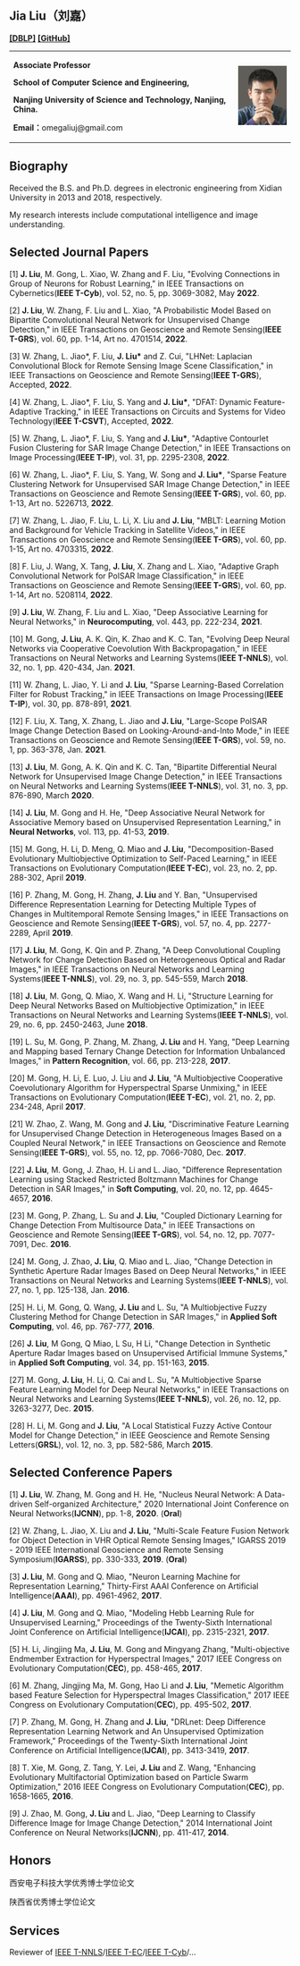 ## Jia Liu（刘嘉）

[<b>[DBLP]</b>](https://dblp.org/pid/49/1245-20.html) [<b>[GitHub]</b>](https://github.com/liusiqinqinqin/)
<table border="0">
  <tr>
    <td width="80%">
      <p><b>Associate Professor</b></p>
      <p><b>School of Computer Science and Engineering,</b></p>
      <p><b>Nanjing University of Science and Technology, Nanjing, China.</b></p>
      <p><b>Email：</b>omegaliuj@gmail.com</p>
    </td>
    <td width="25%">
      <img src="/jialiu.jpg" width="100%">     
    </td>
  </tr>
</table>

## Biography
Received the B.S. and Ph.D. degrees in electronic engineering from Xidian University in 2013 and 2018, respectively.

My research interests include computational intelligence and image understanding.

## Selected Journal Papers
[1] <b>J. Liu</b>, M. Gong, L. Xiao, W. Zhang and F. Liu, "Evolving Connections in Group of Neurons for Robust Learning," in IEEE Transactions on Cybernetics(<b>IEEE T-Cyb</b>), vol. 52, no. 5, pp. 3069-3082, May <b>2022</b>.

[2] <b>J. Liu</b>, W. Zhang, F. Liu and L. Xiao, "A Probabilistic Model Based on Bipartite Convolutional Neural Network for Unsupervised Change Detection," in IEEE Transactions on Geoscience and Remote Sensing(<b>IEEE T-GRS</b>), vol. 60, pp. 1-14, Art no. 4701514, <b>2022</b>.

[3] W. Zhang, L. Jiao*, F. Liu, <b>J. Liu*</b> and Z. Cui, "LHNet: Laplacian Convolutional Block for Remote Sensing Image Scene Classification," in IEEE Transactions on Geoscience and Remote Sensing(<b>IEEE T-GRS</b>), Accepted, <b>2022</b>.

[4] W. Zhang, L. Jiao*, F. Liu, S. Yang and <b>J. Liu*</b>, "DFAT: Dynamic Feature-Adaptive Tracking," in IEEE Transactions on Circuits and Systems for Video Technology(<b>IEEE T-CSVT</b>), Accepted, <b>2022</b>.

[5] W. Zhang, L. Jiao*, F. Liu, S. Yang and <b>J. Liu*</b>, "Adaptive Contourlet Fusion Clustering for SAR Image Change Detection," in IEEE Transactions on Image Processing(<b>IEEE T-IP</b>), vol. 31, pp. 2295-2308, <b>2022</b>.

[6] W. Zhang, L. Jiao*, F. Liu, S. Yang, W. Song and <b>J. Liu*</b>, "Sparse Feature Clustering Network for Unsupervised SAR Image Change Detection," in IEEE Transactions on Geoscience and Remote Sensing(<b>IEEE T-GRS</b>), vol. 60, pp. 1-13, Art no. 5226713, <b>2022</b>.

[7] W. Zhang, L. Jiao, F. Liu, L. Li, X. Liu and <b>J. Liu</b>, "MBLT: Learning Motion and Background for Vehicle Tracking in Satellite Videos," in IEEE Transactions on Geoscience and Remote Sensing(<b>IEEE T-GRS</b>), vol. 60, pp. 1-15, Art no. 4703315, <b>2022</b>.

[8] F. Liu, J. Wang, X. Tang, <b>J. Liu</b>, X. Zhang and L. Xiao, "Adaptive Graph Convolutional Network for PolSAR Image Classification," in IEEE Transactions on Geoscience and Remote Sensing(<b>IEEE T-GRS</b>), vol. 60, pp. 1-14, Art no. 5208114, <b>2022</b>.

[9] <b>J. Liu</b>, W. Zhang, F. Liu and L. Xiao, "Deep Associative Learning for Neural Networks," in <b>Neurocomputing</b>, vol. 443, pp. 222-234, <b>2021</b>.

[10] M. Gong, <b>J. Liu</b>, A. K. Qin, K. Zhao and K. C. Tan, "Evolving Deep Neural Networks via Cooperative Coevolution With Backpropagation," in IEEE Transactions on Neural Networks and Learning Systems(<b>IEEE T-NNLS</b>), vol. 32, no. 1, pp. 420-434, Jan. <b>2021</b>.

[11] W. Zhang, L. Jiao, Y. Li and <b>J. Liu</b>, "Sparse Learning-Based Correlation Filter for Robust Tracking," in IEEE Transactions on Image Processing(<b>IEEE T-IP</b>), vol. 30, pp. 878-891, <b>2021</b>.

[12] F. Liu, X. Tang, X. Zhang, L. Jiao and <b>J. Liu</b>, "Large-Scope PolSAR Image Change Detection Based on Looking-Around-and-Into Mode," in IEEE Transactions on Geoscience and Remote Sensing(<b>IEEE T-GRS</b>), vol. 59, no. 1, pp. 363-378, Jan. <b>2021</b>.

[13] <b>J. Liu</b>, M. Gong, A. K. Qin and K. C. Tan, "Bipartite Differential Neural Network for Unsupervised Image Change Detection," in IEEE Transactions on Neural Networks and Learning Systems(<b>IEEE T-NNLS</b>), vol. 31, no. 3, pp. 876-890, March <b>2020</b>.

[14] <b>J. Liu</b>, M. Gong and H. He, "Deep Associative Neural Network for Associative Memory based on Unsupervised Representation Learning," in <b>Neural Networks</b>, vol. 113, pp. 41-53, <b>2019</b>.

[15] M. Gong, H. Li, D. Meng, Q. Miao and <b>J. Liu</b>, "Decomposition-Based Evolutionary Multiobjective Optimization to Self-Paced Learning," in IEEE Transactions on Evolutionary Computation(<b>IEEE T-EC</b>), vol. 23, no. 2, pp. 288-302, April <b>2019</b>.

[16] P. Zhang, M. Gong, H. Zhang, <b>J. Liu</b> and Y. Ban, "Unsupervised Difference Representation Learning for Detecting Multiple Types of Changes in Multitemporal Remote Sensing Images," in IEEE Transactions on Geoscience and Remote Sensing(<b>IEEE T-GRS</b>), vol. 57, no. 4, pp. 2277-2289, April <b>2019</b>.

[17] <b>J. Liu</b>, M. Gong, K. Qin and P. Zhang, "A Deep Convolutional Coupling Network for Change Detection Based on Heterogeneous Optical and Radar Images," in IEEE Transactions on Neural Networks and Learning Systems(<b>IEEE T-NNLS</b>), vol. 29, no. 3, pp. 545-559, March <b>2018</b>.

[18] <b>J. Liu</b>, M. Gong, Q. Miao, X. Wang and H. Li, "Structure Learning for Deep Neural Networks Based on Multiobjective Optimization," in IEEE Transactions on Neural Networks and Learning Systems(<b>IEEE T-NNLS</b>), vol. 29, no. 6, pp. 2450-2463, June <b>2018</b>.

[19] L. Su, M. Gong, P. Zhang, M. Zhang, <b>J. Liu</b> and H. Yang, "Deep Learning and Mapping based Ternary Change Detection for Information Unbalanced Images," in <b>Pattern Recognition</b>, vol. 66, pp. 213-228, <b>2017</b>.

[20] M. Gong, H. Li, E. Luo, J. Liu and <b>J. Liu</b>, "A Multiobjective Cooperative Coevolutionary Algorithm for Hyperspectral Sparse Unmixing," in IEEE Transactions on Evolutionary Computation(<b>IEEE T-EC</b>), vol. 21, no. 2, pp. 234-248, April <b>2017</b>.

[21] W. Zhao, Z. Wang, M. Gong and <b>J. Liu</b>, "Discriminative Feature Learning for Unsupervised Change Detection in Heterogeneous Images Based on a Coupled Neural Network," in IEEE Transactions on Geoscience and Remote Sensing(<b>IEEE T-GRS</b>), vol. 55, no. 12, pp. 7066-7080, Dec. <b>2017</b>.

[22] <b>J. Liu</b>, M. Gong, J. Zhao, H. Li and L. Jiao, "Difference Representation Learning using Stacked Restricted Boltzmann Machines for Change Detection in SAR Images," in <b>Soft Computing</b>, vol. 20, no. 12, pp. 4645-4657, <b>2016</b>.

[23] M. Gong, P. Zhang, L. Su and <b>J. Liu</b>, "Coupled Dictionary Learning for Change Detection From Multisource Data," in IEEE Transactions on Geoscience and Remote Sensing(<b>IEEE T-GRS</b>), vol. 54, no. 12, pp. 7077-7091, Dec. <b>2016</b>.

[24] M. Gong, J. Zhao, <b>J. Liu</b>, Q. Miao and L. Jiao, "Change Detection in Synthetic Aperture Radar Images Based on Deep Neural Networks," in IEEE Transactions on Neural Networks and Learning Systems(<b>IEEE T-NNLS</b>), vol. 27, no. 1, pp. 125-138, Jan. <b>2016</b>.

[25] H. Li, M. Gong, Q. Wang, <b>J. Liu</b> and L. Su, "A Multiobjective Fuzzy Clustering Method for Change Detection in SAR Images," in <b>Applied Soft Computing</b>, vol. 46, pp. 767-777, <b>2016</b>.

[26] <b>J. Liu</b>, M Gong, Q Miao, L Su, H Li, "Change Detection in Synthetic Aperture Radar Images based on Unsupervised Artificial Immune Systems," in <b>Applied Soft Computing</b>, vol. 34, pp. 151-163, <b>2015</b>.

[27] M. Gong, <b>J. Liu</b>, H. Li, Q. Cai and L. Su, "A Multiobjective Sparse Feature Learning Model for Deep Neural Networks," in IEEE Transactions on Neural Networks and Learning Systems(<b>IEEE T-NNLS</b>), vol. 26, no. 12, pp. 3263-3277, Dec. <b>2015</b>.

[28] H. Li, M. Gong and <b>J. Liu</b>, "A Local Statistical Fuzzy Active Contour Model for Change Detection," in IEEE Geoscience and Remote Sensing Letters(<b>GRSL</b>), vol. 12, no. 3, pp. 582-586, March <b>2015</b>.



## Selected Conference Papers
[1] <b>J. Liu</b>, W. Zhang, M. Gong and H. He, "Nucleus Neural Network: A Data-driven Self-organized Architecture," 2020 International Joint Conference on Neural Networks(<b>IJCNN</b>), pp. 1-8, <b>2020</b>. (<b>Oral</b>)

[2] W. Zhang, L. Jiao, X. Liu and <b>J. Liu</b>, "Multi-Scale Feature Fusion Network for Object Detection in VHR Optical Remote Sensing Images," IGARSS 2019 - 2019 IEEE International Geoscience and Remote Sensing Symposium(<b>IGARSS</b>), pp. 330-333, <b>2019</b>. (<b>Oral</b>)

[3] <b>J. Liu</b>, M. Gong and Q. Miao, "Neuron Learning Machine for Representation Learning," Thirty-First AAAI Conference on Artificial Intelligence(<b>AAAI</b>), pp. 4961-4962, <b>2017</b>.

[4] <b>J. Liu</b>, M. Gong and Q. Miao, "Modeling Hebb Learning Rule for Unsupervised Learning," Proceedings of the Twenty-Sixth International Joint Conference on Artificial Intelligence(<b>IJCAI</b>), pp. 2315-2321, <b>2017</b>.

[5] H. Li, Jingjing Ma, <b>J. Liu</b>, M. Gong and Mingyang Zhang, "Multi-objective Endmember Extraction for Hyperspectral Images," 2017 IEEE Congress on Evolutionary Computation(<b>CEC</b>), pp. 458-465, <b>2017</b>.

[6] M. Zhang, Jingjing Ma, M. Gong, Hao Li and <b>J. Liu</b>, "Memetic Algorithm based Feature Selection for Hyperspectral Images Classification," 2017 IEEE Congress on Evolutionary Computation(<b>CEC</b>), pp. 495-502, <b>2017</b>.

[7] P. Zhang, M. Gong, H. Zhang and <b>J. Liu</b>, "DRLnet: Deep Difference Representation Learning Network and An Unsupervised Optimization Framework," Proceedings of the Twenty-Sixth International Joint Conference on Artificial Intelligence(<b>IJCAI</b>), pp. 3413-3419, <b>2017</b>.

[8] T. Xie, M. Gong, Z. Tang, Y. Lei, <b>J. Liu</b> and Z. Wang, "Enhancing Evolutionary Multifactorial Optimization based on Particle Swarm Optimization," 2016 IEEE Congress on Evolutionary Computation(<b>CEC</b>), pp. 1658-1665, <b>2016</b>.

[9] J. Zhao, M. Gong, <b>J. Liu</b> and L. Jiao, "Deep Learning to Classify Difference Image for Image Change Detection," 2014 International Joint Conference on Neural Networks(<b>IJCNN</b>), pp. 411-417, <b>2014</b>.

## Honors
西安电子科技大学优秀博士学位论文

陕西省优秀博士学位论文

## Services
Reviewer of [IEEE T-NNLS](https://ieeexplore.ieee.org/xpl/RecentIssue.jsp?punumber=5962385)/[IEEE T-EC](https://ieeexplore.ieee.org/xpl/RecentIssue.jsp?punumber=4235)/[IEEE T-Cyb](https://ieeexplore.ieee.org/xpl/RecentIssue.jsp?reload=true&punumber=6221036)/...
